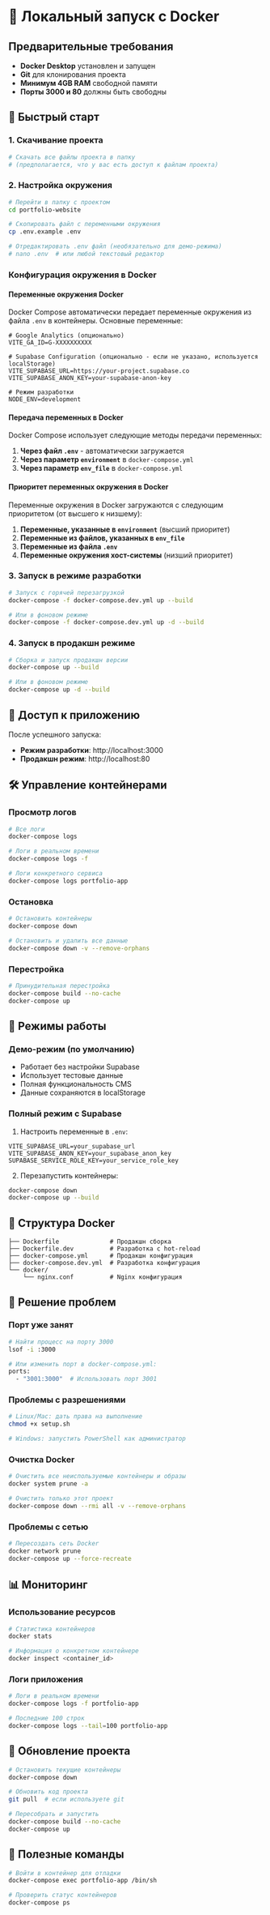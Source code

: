 # 🐳 Локальный запуск с Docker

## Предварительные требования

- **Docker Desktop** установлен и запущен
- **Git** для клонирования проекта
- **Минимум 4GB RAM** свободной памяти
- **Порты 3000 и 80** должны быть свободны

## 🚀 Быстрый старт

### 1. Скачивание проекта

```bash
# Скачать все файлы проекта в папку
# (предполагается, что у вас есть доступ к файлам проекта)
```

### 2. Настройка окружения

```bash
# Перейти в папку с проектом
cd portfolio-website

# Скопировать файл с переменными окружения
cp .env.example .env

# Отредактировать .env файл (необязательно для демо-режима)
# nano .env  # или любой текстовый редактор
```

### Конфигурация окружения в Docker

#### Переменные окружения Docker

Docker Compose автоматически передает переменные окружения из файла `.env` в контейнеры. Основные переменные:

```env
# Google Analytics (опционально)
VITE_GA_ID=G-XXXXXXXXXX

# Supabase Configuration (опционально - если не указано, используется localStorage)
VITE_SUPABASE_URL=https://your-project.supabase.co
VITE_SUPABASE_ANON_KEY=your-supabase-anon-key

# Режим разработки
NODE_ENV=development
```

#### Передача переменных в Docker

Docker Compose использует следующие методы передачи переменных:

1. **Через файл `.env`** - автоматически загружается
2. **Через параметр `environment`** в `docker-compose.yml`
3. **Через параметр `env_file`** в `docker-compose.yml`

#### Приоритет переменных окружения в Docker

Переменные окружения в Docker загружаются с следующим приоритетом (от высшего к низшему):
1. **Переменные, указанные в `environment`** (высший приоритет)
2. **Переменные из файлов, указанных в `env_file`**
3. **Переменные из файла `.env`**
4. **Переменные окружения хост-системы** (низший приоритет)

### 3. Запуск в режиме разработки

```bash
# Запуск с горячей перезагрузкой
docker-compose -f docker-compose.dev.yml up --build

# Или в фоновом режиме
docker-compose -f docker-compose.dev.yml up -d --build
```

### 4. Запуск в продакшн режиме

```bash
# Сборка и запуск продакшн версии
docker-compose up --build

# Или в фоновом режиме
docker-compose up -d --build
```

## 📱 Доступ к приложению

После успешного запуска:

- **Режим разработки**: http://localhost:3000
- **Продакшн режим**: http://localhost:80

## 🛠️ Управление контейнерами

### Просмотр логов
```bash
# Все логи
docker-compose logs

# Логи в реальном времени
docker-compose logs -f

# Логи конкретного сервиса
docker-compose logs portfolio-app
```

### Остановка
```bash
# Остановить контейнеры
docker-compose down

# Остановить и удалить все данные
docker-compose down -v --remove-orphans
```

### Перестройка
```bash
# Принудительная перестройка
docker-compose build --no-cache
docker-compose up
```

## 🔧 Режимы работы

### Демо-режим (по умолчанию)
- Работает без настройки Supabase
- Использует тестовые данные
- Полная функциональность CMS
- Данные сохраняются в localStorage

### Полный режим с Supabase
1. Настроить переменные в `.env`:
```env
VITE_SUPABASE_URL=your_supabase_url
VITE_SUPABASE_ANON_KEY=your_supabase_anon_key
SUPABASE_SERVICE_ROLE_KEY=your_service_role_key
```

2. Перезапустить контейнеры:
```bash
docker-compose down
docker-compose up --build
```

## 📂 Структура Docker

```
├── Dockerfile              # Продакшн сборка
├── Dockerfile.dev          # Разработка с hot-reload
├── docker-compose.yml      # Продакшн конфигурация
├── docker-compose.dev.yml  # Разработка конфигурация
└── docker/
    └── nginx.conf          # Nginx конфигурация
```

## 🐛 Решение проблем

### Порт уже занят
```bash
# Найти процесс на порту 3000
lsof -i :3000

# Или изменить порт в docker-compose.yml:
ports:
  - "3001:3000"  # Использовать порт 3001
```

### Проблемы с разрешениями
```bash
# Linux/Mac: дать права на выполнение
chmod +x setup.sh

# Windows: запустить PowerShell как администратор
```

### Очистка Docker
```bash
# Очистить все неиспользуемые контейнеры и образы
docker system prune -a

# Очистить только этот проект
docker-compose down --rmi all -v --remove-orphans
```

### Проблемы с сетью
```bash
# Пересоздать сеть Docker
docker network prune
docker-compose up --force-recreate
```

## 📊 Мониторинг

### Использование ресурсов
```bash
# Статистика контейнеров
docker stats

# Информация о конкретном контейнере
docker inspect <container_id>
```

### Логи приложения
```bash
# Логи в реальном времени
docker-compose logs -f portfolio-app

# Последние 100 строк
docker-compose logs --tail=100 portfolio-app
```

## 🔄 Обновление проекта

```bash
# Остановить текущие контейнеры
docker-compose down

# Обновить код проекта
git pull  # если используете git

# Пересобрать и запустить
docker-compose build --no-cache
docker-compose up
```

## 📝 Полезные команды

```bash
# Войти в контейнер для отладки
docker-compose exec portfolio-app /bin/sh

# Проверить статус контейнеров
docker-compose ps
```